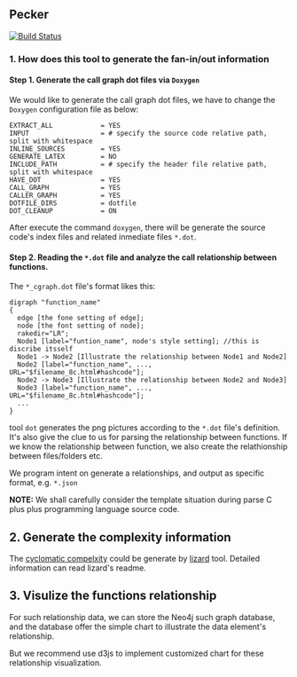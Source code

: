 Pecker
--
[![Build Status](https://travis-ci.org/erizhang/pecker.svg?branch=master)](https://travis-ci.org/erizhang/pecker)

### 1. How does this tool to generate the fan-in/out information
#### Step 1. Generate the call graph dot files via `Doxygen`
We would like to generate the call graph dot files, we have to change the `Doxygen` configuration file as below:
```
EXTRACT_ALL            = YES
INPUT                  = # specify the source code relative path, split with whitespace
INLINE_SOURCES         = YES
GENERATE_LATEX         = NO
INCLUDE_PATH           = # specify the header file relative path, split with whitespace
HAVE_DOT               = YES
CALL_GRAPH             = YES
CALLER_GRAPH           = YES
DOTFILE_DIRS           = dotfile
DOT_CLEANUP            = ON
```
After execute the command `doxygen`, there will be generate the source code's index files and related inmediate files `*.dot`.

#### Step 2. Reading the `*.dot` file and analyze the call relationship between functions.
The `*_cgraph.dot` file's format likes this:
```
digraph "function_name"
{
  edge [the fone setting of edge];
  node [the font setting of node];
  rakedir="LR";
  Node1 [label="funtion_name", node's style setting]; //this is discribe itsself
  Node1 -> Node2 [Illustrate the relationship between Node1 and Node2]
  Node2 [label="function_name", ..., URL="$filename_8c.html#hashcode"];
  Node2 -> Node3 [Illustrate the relationship between Node2 and Node3]
  Node3 [label="function_name", ..., URL="$filename_8c.html#hashcode"];
  ...
}

```
tool `dot` generates the png pictures according to the `*.dot` file's definition. It's also give the clue to us for parsing the relationship between functions. If we know the relationship between function, we also create the relathionship between files/folders etc.

We program intent on generate a relationships, and output as specific format, e.g. `*.json`

**NOTE:** We shall carefully consider the template situation during parse C plus plus programming language source code.


## 2. Generate the complexity information

The [cyclomatic compelxity](https://en.wikipedia.org/wiki/Cyclomatic_complexity "complexity") could be generate by [lizard](https://github.com/terryyin/lizard "lizard") tool. Detailed information can read lizard's readme.

## 3. Visulize the functions relationship

For such relationship data, we can store the Neo4j such graph database, and the database offer the simple chart to illustrate the data element's relationship.

But we recommend use d3js to implement customized chart for these relationship visualization.





